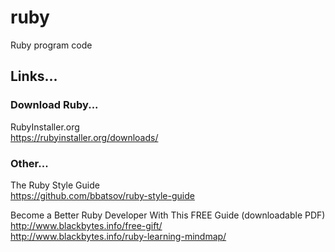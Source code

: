 # ruby
Ruby program code

## Links...

### Download Ruby...

RubyInstaller.org  
https://rubyinstaller.org/downloads/  

### Other...

The Ruby Style Guide  
https://github.com/bbatsov/ruby-style-guide  

Become ﻿a ﻿Better Ruby Developer With This ﻿﻿FREE﻿﻿ ﻿Guide  (downloadable PDF)  
http://www.blackbytes.info/free-gift/  
http://www.blackbytes.info/ruby-learning-mindmap/  

